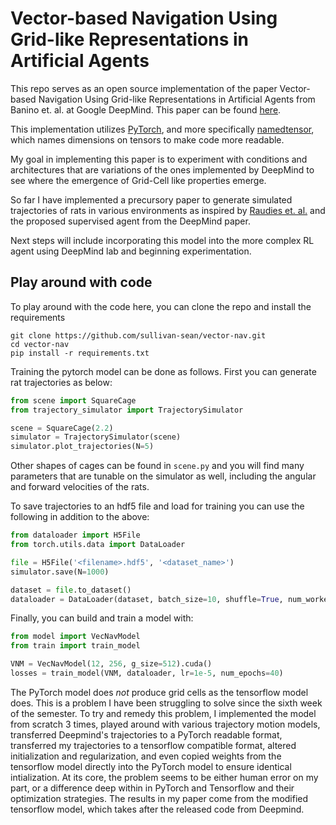 # Vector-based Navigation Using Grid-like Representations in Artificial Agents

This repo serves as an open source implementation of the paper Vector-based Navigation Using Grid-like Representations in Artificial Agents from Banino et. al. at Google DeepMind. This paper can be found [here](https://doi.org/10.1038/s41586-018-0102-6).

This implementation utilizes [PyTorch](https://pytorch.org), and more specifically [namedtensor](https://github.com/harvardnlp/namedtensor), which names dimensions on tensors to make code more readable.

My goal in implementing this paper is to experiment with conditions and architectures that are variations of the ones implemented
by DeepMind to see where the emergence of Grid-Cell like properties emerge. 

So far I have implemented a precursory paper to generate simulated trajectories of rats in various environments as inspired by [Raudies et. al.](https://doi.org/10.1007/s10827-012-0396-6) and the proposed supervised agent from the DeepMind paper.

Next steps will include incorporating this model into the more complex RL agent using DeepMind lab and beginning experimentation.

## Play around with code

To play around with the code here, you can clone the repo and install the requirements

```
git clone https://github.com/sullivan-sean/vector-nav.git
cd vector-nav
pip install -r requirements.txt
```
Training the pytorch model can be done as follows. First you can generate rat trajectories as below:

```python
from scene import SquareCage
from trajectory_simulator import TrajectorySimulator

scene = SquareCage(2.2)
simulator = TrajectorySimulator(scene)
simulator.plot_trajectories(N=5)
```

Other shapes of cages can be found in `scene.py` and you will find many
parameters that are tunable on the simulator as well, including the angular
and forward velocities of the rats.

To save trajectories to an hdf5 file and load for training you can use the
following in addition to the above:

```python
from dataloader import H5File
from torch.utils.data import DataLoader

file = H5File('<filename>.hdf5', '<dataset_name>')
simulator.save(N=1000)

dataset = file.to_dataset()
dataloader = DataLoader(dataset, batch_size=10, shuffle=True, num_workers=8)
```

Finally, you can build and train a model with:

```python
from model import VecNavModel
from train import train_model

VNM = VecNavModel(12, 256, g_size=512).cuda()
losses = train_model(VNM, dataloader, lr=1e-5, num_epochs=40)
```

The PyTorch model does _not_ produce grid cells as the tensorflow model does. This is a problem I have been struggling to solve since the sixth week of the semester. To try and remedy this problem, I implemented the model from scratch 3 times, played around with various trajectory motion models, transferred Deepmind's trajectories to a PyTorch readable format, transferred my trajectories to a tensorflow compatible format, altered initialization and regularization, and even copied weights from the tensorflow model directly into the PyTorch model to ensure identical intialization. At its core, the problem seems to be either human error on my part, or a difference deep within in PyTorch and Tensorflow and their optimization strategies. The results in my paper come from the modified tensorflow model, which takes after the released code from Deepmind.
